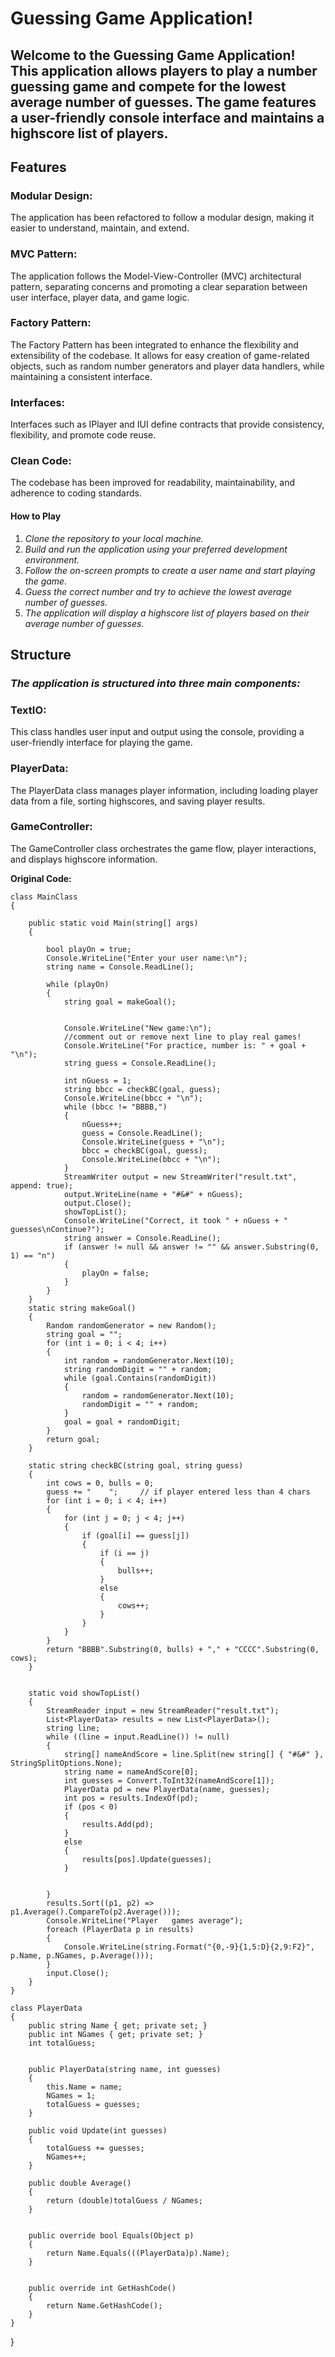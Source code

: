 # Guessing Game Application!

## Welcome to the Guessing Game Application! This application allows players to play a number guessing game and compete for the lowest average number of guesses. The game features a user-friendly console interface and maintains a highscore list of players.

## Features
### Modular Design:
The application has been refactored to follow a modular design, making it easier to understand, maintain, and extend.
### MVC Pattern:
The application follows the Model-View-Controller (MVC) architectural pattern, separating concerns and promoting a clear separation between user interface, player data, and game logic.
### Factory Pattern:
The Factory Pattern has been integrated to enhance the flexibility and extensibility of the codebase. It allows for easy creation of game-related objects, such as random number generators and player data handlers, while maintaining a consistent interface.
### Interfaces:
Interfaces such as IPlayer and IUI define contracts that provide consistency, flexibility, and promote code reuse.
### Clean Code:
The codebase has been improved for readability, maintainability, and adherence to coding standards.
#### How to Play
1. *Clone the repository to your local machine.*
2. *Build and run the application using your preferred development environment.*
3. *Follow the on-screen prompts to create a user name and start playing the game.*
4. *Guess the correct number and try to achieve the lowest average number of guesses.*
5. *The application will display a highscore list of players based on their average number of guesses.*
   
## **Structure**
### *The application is structured into three main components:*

### TextIO:
This class handles user input and output using the console, providing a user-friendly interface for playing the game.
### PlayerData:
The PlayerData class manages player information, including loading player data from a file, sorting highscores, and saving player results.
### GameController:
The GameController class orchestrates the game flow, player interactions, and displays highscore information.


**Original Code:**

	class MainClass
	{

		public static void Main(string[] args)
		{

			bool playOn = true;
			Console.WriteLine("Enter your user name:\n");
			string name = Console.ReadLine();

			while (playOn)
			{
				string goal = makeGoal();

				
				Console.WriteLine("New game:\n");
				//comment out or remove next line to play real games!
				Console.WriteLine("For practice, number is: " + goal + "\n");
				string guess = Console.ReadLine();
				
				int nGuess = 1;
				string bbcc = checkBC(goal, guess);
				Console.WriteLine(bbcc + "\n");
				while (bbcc != "BBBB,")
				{
					nGuess++;
					guess = Console.ReadLine();
					Console.WriteLine(guess + "\n");
					bbcc = checkBC(goal, guess);
					Console.WriteLine(bbcc + "\n");
				}
				StreamWriter output = new StreamWriter("result.txt", append: true);
				output.WriteLine(name + "#&#" + nGuess);
				output.Close();
				showTopList();
				Console.WriteLine("Correct, it took " + nGuess + " guesses\nContinue?");
				string answer = Console.ReadLine();
				if (answer != null && answer != "" && answer.Substring(0, 1) == "n")
				{
					playOn = false;
				}
			}
		}
		static string makeGoal()
		{
			Random randomGenerator = new Random();
			string goal = "";
			for (int i = 0; i < 4; i++)
			{
				int random = randomGenerator.Next(10);
				string randomDigit = "" + random;
				while (goal.Contains(randomDigit))
				{
					random = randomGenerator.Next(10);
					randomDigit = "" + random;
				}
				goal = goal + randomDigit;
			}
			return goal;
		}

		static string checkBC(string goal, string guess)
		{
			int cows = 0, bulls = 0;
			guess += "    ";     // if player entered less than 4 chars
			for (int i = 0; i < 4; i++)
			{
				for (int j = 0; j < 4; j++)
				{
					if (goal[i] == guess[j])
					{
						if (i == j)
						{
							bulls++;
						}
						else
						{
							cows++;
						}
					}
				}
			}
			return "BBBB".Substring(0, bulls) + "," + "CCCC".Substring(0, cows);
		}


		static void showTopList()
		{
			StreamReader input = new StreamReader("result.txt");
			List<PlayerData> results = new List<PlayerData>();
			string line;
			while ((line = input.ReadLine()) != null)
			{
				string[] nameAndScore = line.Split(new string[] { "#&#" }, StringSplitOptions.None);
				string name = nameAndScore[0];
				int guesses = Convert.ToInt32(nameAndScore[1]);
				PlayerData pd = new PlayerData(name, guesses);
				int pos = results.IndexOf(pd);
				if (pos < 0)
				{
					results.Add(pd);
				}
				else
				{
					results[pos].Update(guesses);
				}
				
				
			}
			results.Sort((p1, p2) => p1.Average().CompareTo(p2.Average()));
			Console.WriteLine("Player   games average");
			foreach (PlayerData p in results)
			{
				Console.WriteLine(string.Format("{0,-9}{1,5:D}{2,9:F2}", p.Name, p.NGames, p.Average()));
			}
			input.Close();
		}
	}

	class PlayerData
	{
		public string Name { get; private set; }
        public int NGames { get; private set; }
		int totalGuess;
		

		public PlayerData(string name, int guesses)
		{
			this.Name = name;
			NGames = 1;
			totalGuess = guesses;
		}

		public void Update(int guesses)
		{
			totalGuess += guesses;
			NGames++;
		}

		public double Average()
		{
			return (double)totalGuess / NGames;
		}

		
	    public override bool Equals(Object p)
		{
			return Name.Equals(((PlayerData)p).Name);
		}

		
	    public override int GetHashCode()
        {
			return Name.GetHashCode();
		}
	}
}
